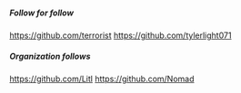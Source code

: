 
##### Follow for follow

https://github.com/terrorist <!-- This must have been a hard username to get !-->
https://github.com/tylerlight071

##### Organization follows

https://github.com/Litl
https://github.com/Nomad

